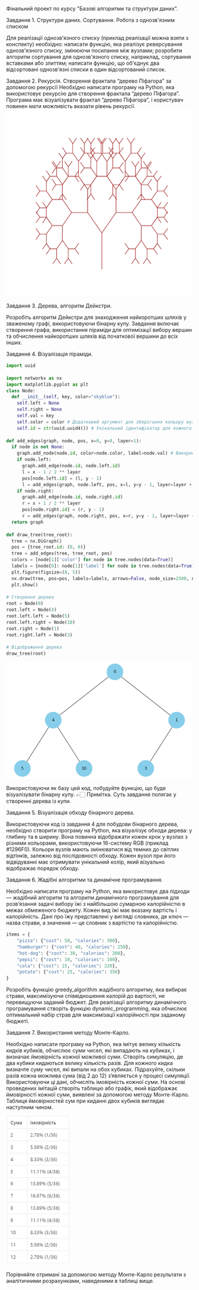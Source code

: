 Фінальний проект по курсу "Базові алгоритми та структури даних".

Завдання 1. Структури даних. Сортування. Робота з однозв'язним списком

Для реалізації однозв'язного списку (приклад реалізації можна взяти з конспекту) необхідно:
написати функцію, яка реалізує реверсування однозв'язного списку, змінюючи посилання між вузлами;
розробити алгоритм сортування для однозв'язного списку, наприклад, сортування вставками або злиттям;
написати функцію, що об'єднує два відсортовані однозв'язні списки в один відсортований список.

Завдання 2. Рекурсія. 
Створення фрактала “дерево Піфагора” за допомогою рекурсії
Необхідно написати програму на Python, яка використовує рекурсію для створення фрактала “дерево Піфагора”. Програма має візуалізувати фрактал “дерево Піфагора”, і користувач повинен мати можливість вказати рівень рекурсії.
![alt text](image.png)

Завдання 3. Дерева, алгоритм Дейкстри.

Розробіть алгоритм Дейкстри для знаходження найкоротших шляхів у зваженому графі, використовуючи бінарну купу. Завдання включає створення графа, використання піраміди для оптимізації вибору вершин та обчислення найкоротших шляхів від початкової вершини до всіх інших.

Завдання 4. Візуалізація піраміди.

```python
import uuid

import networkx as nx
import matplotlib.pyplot as plt
class Node:
  def __init__(self, key, color="skyblue"):
    self.left = None
    self.right = None
    self.val = key
    self.color = color # Додатковий аргумент для зберігання кольору вузла
    self.id = str(uuid.uuid4()) # Унікальний ідентифікатор для кожного вузла

def add_edges(graph, node, pos, x=0, y=0, layer=1):
  if node is not None:
    graph.add_node(node.id, color=node.color, label=node.val) # Використання id та збереження значення вузла
    if node.left:
      graph.add_edge(node.id, node.left.id)
      l = x - 1 / 2 ** layer
      pos[node.left.id] = (l, y - 1)
      l = add_edges(graph, node.left, pos, x=l, y=y - 1, layer=layer + 1)
    if node.right:
      graph.add_edge(node.id, node.right.id)
      r = x + 1 / 2 ** layer
      pos[node.right.id] = (r, y - 1)
      r = add_edges(graph, node.right, pos, x=r, y=y - 1, layer=layer + 1)
  return graph

def draw_tree(tree_root):
  tree = nx.DiGraph()
  pos = {tree_root.id: (0, 0)}
  tree = add_edges(tree, tree_root, pos)
  colors = [node[1]['color'] for node in tree.nodes(data=True)]
  labels = {node[0]: node[1]['label'] for node in tree.nodes(data=True)} # Використовуйте значення вузла для міток
  plt.figure(figsize=(8, 5))
  nx.draw(tree, pos=pos, labels=labels, arrows=False, node_size=2500, node_color=colors)
  plt.show()

# Створення дерева
root = Node(0)
root.left = Node(4)
root.left.left = Node(5)
root.left.right = Node(10)
root.right = Node(1)
root.right.left = Node(3)

# Відображення дерева
draw_tree(root)
```

![alt text](image-1.png)

Використовуючи як базу цей код, побудуйте функцію, що буде візуалізувати бінарну купу.
 👉🏻 Примітка. Суть завдання полягає у створенні дерева із купи.

Завдання 5. Візуалізація обходу бінарного дерева.

Використовуючи код із завдання 4 для побудови бінарного дерева, необхідно створити програму на Python, яка візуалізує обходи дерева: у глибину та в ширину.
Вона повинна відображати кожен крок у вузлах з різними кольорами, використовуючи 16-систему RGB (приклад #1296F0). Кольори вузлів мають змінюватися від темних до світлих відтінків, залежно від послідовності обходу. Кожен вузол при його відвідуванні має отримувати унікальний колір, який візуально відображає порядок обходу.

Завдання 6. Жадібні алгоритми та динамічне програмування.

Необхідно написати програму на Python, яка використовує два підходи — жадібний алгоритм та алгоритм динамічного програмування для розв’язання задачі вибору їжі з найбільшою сумарною калорійністю в межах обмеженого бюджету.
Кожен вид їжі має вказану вартість і калорійність. Дані про їжу представлені у вигляді словника, де ключ — назва страви, а значення — це словник з вартістю та калорійністю.
```python
items = {
    "pizza": {"cost": 50, "calories": 300},
    "hamburger": {"cost": 40, "calories": 250},
    "hot-dog": {"cost": 30, "calories": 200},
    "pepsi": {"cost": 10, "calories": 100},
    "cola": {"cost": 15, "calories": 220},
    "potato": {"cost": 25, "calories": 350}
}
```
Розробіть функцію greedy_algorithm жадібного алгоритму, яка вибирає страви, максимізуючи співвідношення калорій до вартості, не перевищуючи заданий бюджет.
Для реалізації алгоритму динамічного програмування створіть функцію dynamic_programming, яка обчислює оптимальний набір страв для максимізації калорійності при заданому бюджеті.

Завдання 7. Використання методу Монте-Карло.

Необхідно написати програму на Python, яка імітує велику кількість кидків кубиків, обчислює суми чисел, які випадають на кубиках, і визначає ймовірність кожної можливої суми.
Створіть симуляцію, де два кубики кидаються велику кількість разів. Для кожного кидка визначте суму чисел, які випали на обох кубиках. Підрахуйте, скільки разів кожна можлива сума (від 2 до 12) з’являється у процесі симуляції. Використовуючи ці дані, обчисліть імовірність кожної суми.
На основі проведених імітацій створіть таблицю або графік, який відображає ймовірності кожної суми, виявлені за допомогою методу Монте-Карло.
Таблиця ймовірностей сум при киданні двох кубиків виглядає наступним чином.

![alt text](image-2.png)

Порівняйте отримані за допомогою методу Монте-Карло результати з аналітичними розрахунками, наведеними в таблиці вище.
